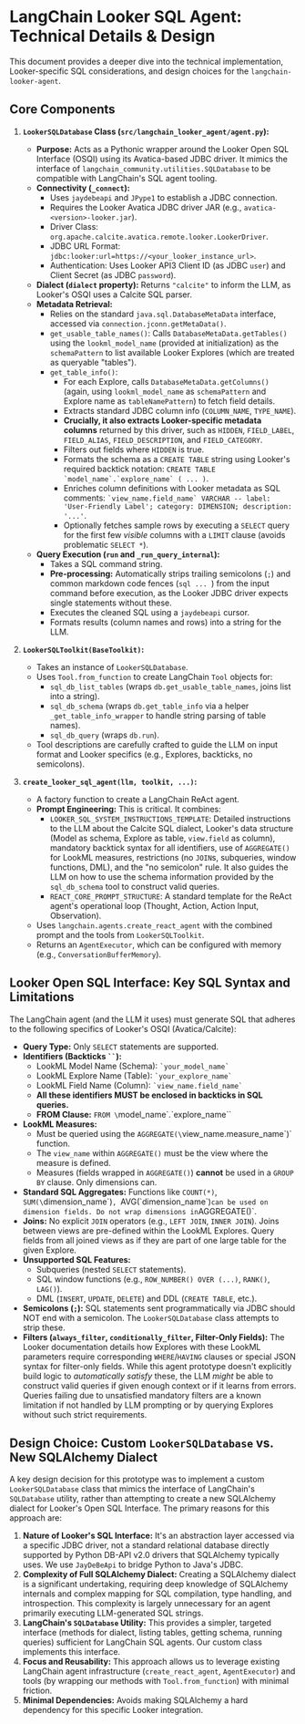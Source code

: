 # LangChain Looker SQL Agent: Technical Details & Design

This document provides a deeper dive into the technical implementation, Looker-specific SQL considerations, and design choices for the `langchain-looker-agent`.

## Core Components

1.  **`LookerSQLDatabase` Class (`src/langchain_looker_agent/agent.py`):**
    *   **Purpose:** Acts as a Pythonic wrapper around the Looker Open SQL Interface (OSQI) using its Avatica-based JDBC driver. It mimics the interface of `langchain_community.utilities.SQLDatabase` to be compatible with LangChain's SQL agent tooling.
    *   **Connectivity (`_connect`):**
        *   Uses `jaydebeapi` and `JPype1` to establish a JDBC connection.
        *   Requires the Looker Avatica JDBC driver JAR (e.g., `avatica-<version>-looker.jar`).
        *   Driver Class: `org.apache.calcite.avatica.remote.looker.LookerDriver`.
        *   JDBC URL Format: `jdbc:looker:url=https://<your_looker_instance_url>`.
        *   Authentication: Uses Looker API3 Client ID (as JDBC `user`) and Client Secret (as JDBC `password`).
    *   **Dialect (`dialect` property):** Returns `"calcite"` to inform the LLM, as Looker's OSQI uses a Calcite SQL parser.
    *   **Metadata Retrieval:**
        *   Relies on the standard `java.sql.DatabaseMetaData` interface, accessed via `connection.jconn.getMetaData()`.
        *   `get_usable_table_names()`: Calls `DatabaseMetaData.getTables()` using the `lookml_model_name` (provided at initialization) as the `schemaPattern` to list available Looker Explores (which are treated as queryable "tables").
        *   `get_table_info()`:
            *   For each Explore, calls `DatabaseMetaData.getColumns()` (again, using `lookml_model_name` as `schemaPattern` and Explore name as `tableNamePattern`) to fetch field details.
            *   Extracts standard JDBC column info (`COLUMN_NAME`, `TYPE_NAME`).
            *   **Crucially, it also extracts Looker-specific metadata columns** returned by this driver, such as `HIDDEN`, `FIELD_LABEL`, `FIELD_ALIAS`, `FIELD_DESCRIPTION`, and `FIELD_CATEGORY`.
            *   Filters out fields where `HIDDEN` is true.
            *   Formats the schema as a `CREATE TABLE` string using Looker's required backtick notation: ``CREATE TABLE `model_name`.`explore_name` ( ... )``.
            *   Enriches column definitions with Looker metadata as SQL comments: `` `view_name.field_name` VARCHAR -- label: 'User-Friendly Label'; category: DIMENSION; description: '...' ``.
            *   Optionally fetches sample rows by executing a `SELECT` query for the first few *visible* columns with a `LIMIT` clause (avoids problematic `SELECT *`).
    *   **Query Execution (`run` and `_run_query_internal`):**
        *   Takes a SQL command string.
        *   **Pre-processing:** Automatically strips trailing semicolons (`;`) and common markdown code fences (```sql ... ```) from the input command before execution, as the Looker JDBC driver expects single statements without these.
        *   Executes the cleaned SQL using a `jaydebeapi` cursor.
        *   Formats results (column names and rows) into a string for the LLM.

2.  **`LookerSQLToolkit(BaseToolkit)`:**
    *   Takes an instance of `LookerSQLDatabase`.
    *   Uses `Tool.from_function` to create LangChain `Tool` objects for:
        *   `sql_db_list_tables` (wraps `db.get_usable_table_names`, joins list into a string).
        *   `sql_db_schema` (wraps `db.get_table_info` via a helper `_get_table_info_wrapper` to handle string parsing of table names).
        *   `sql_db_query` (wraps `db.run`).
    *   Tool descriptions are carefully crafted to guide the LLM on input format and Looker specifics (e.g., Explores, backticks, no semicolons).

3.  **`create_looker_sql_agent(llm, toolkit, ...)`:**
    *   A factory function to create a LangChain ReAct agent.
    *   **Prompt Engineering:** This is critical. It combines:
        *   `LOOKER_SQL_SYSTEM_INSTRUCTIONS_TEMPLATE`: Detailed instructions to the LLM about the Calcite SQL dialect, Looker's data structure (Model as schema, Explore as table, `view.field` as column), mandatory backtick syntax for all identifiers, use of `AGGREGATE()` for LookML measures, restrictions (no `JOIN`s, subqueries, window functions, DML), and the "no semicolon" rule. It also guides the LLM on how to use the schema information provided by the `sql_db_schema` tool to construct valid queries.
        *   `REACT_CORE_PROMPT_STRUCTURE`: A standard template for the ReAct agent's operational loop (Thought, Action, Action Input, Observation).
    *   Uses `langchain.agents.create_react_agent` with the combined prompt and the tools from `LookerSQLToolkit`.
    *   Returns an `AgentExecutor`, which can be configured with memory (e.g., `ConversationBufferMemory`).

## Looker Open SQL Interface: Key SQL Syntax and Limitations

The LangChain agent (and the LLM it uses) must generate SQL that adheres to the following specifics of Looker's OSQI (Avatica/Calcite):

*   **Query Type:** Only `SELECT` statements are supported.
*   **Identifiers (Backticks ` `` `):**
    *   LookML Model Name (Schema): `` `your_model_name` ``
    *   LookML Explore Name (Table): `` `your_explore_name` ``
    *   LookML Field Name (Column): `` `view_name.field_name` ``
    *   **All these identifiers MUST be enclosed in backticks in SQL queries.**
    *   **FROM Clause:** `FROM \`model_name\`.\`explore_name\``
*   **LookML Measures:**
    *   Must be queried using the `AGGREGATE(\`view_name.measure_name\`)` function.
    *   The `view_name` within `AGGREGATE()` must be the view where the measure is defined.
    *   Measures (fields wrapped in `AGGREGATE()`) **cannot** be used in a `GROUP BY` clause. Only dimensions can.
*   **Standard SQL Aggregates:** Functions like `COUNT(*)`, `SUM(\`dimension_name\`)`, `AVG(\`dimension_name\`)` can be used on dimension fields. Do not wrap dimensions in `AGGREGATE()`.
*   **Joins:** No explicit `JOIN` operators (e.g., `LEFT JOIN`, `INNER JOIN`). Joins between views are pre-defined within the LookML Explores. Query fields from all joined views as if they are part of one large table for the given Explore.
*   **Unsupported SQL Features:**
    *   Subqueries (nested `SELECT` statements).
    *   SQL window functions (e.g., `ROW_NUMBER() OVER (...)`, `RANK()`, `LAG()`).
    *   DML (`INSERT`, `UPDATE`, `DELETE`) and DDL (`CREATE TABLE`, etc.).
*   **Semicolons (`;`):** SQL statements sent programmatically via JDBC should NOT end with a semicolon. The `LookerSQLDatabase` class attempts to strip these.
*   **Filters (`always_filter`, `conditionally_filter`, Filter-Only Fields):** The Looker documentation details how Explores with these LookML parameters require corresponding `WHERE`/`HAVING` clauses or special JSON syntax for filter-only fields. While this agent prototype doesn't explicitly build logic to *automatically satisfy* these, the LLM *might* be able to construct valid queries if given enough context or if it learns from errors. Queries failing due to unsatisfied mandatory filters are a known limitation if not handled by LLM prompting or by querying Explores without such strict requirements.

## Design Choice: Custom `LookerSQLDatabase` vs. New SQLAlchemy Dialect

A key design decision for this prototype was to implement a custom `LookerSQLDatabase` class that mimics the interface of LangChain's `SQLDatabase` utility, rather than attempting to create a new SQLAlchemy dialect for Looker's Open SQL Interface. The primary reasons for this approach are:

1.  **Nature of Looker's SQL Interface:** It's an abstraction layer accessed via a specific JDBC driver, not a standard relational database directly supported by Python DB-API v2.0 drivers that SQLAlchemy typically uses. We use `JayDeBeApi` to bridge Python to Java's JDBC.
2.  **Complexity of Full SQLAlchemy Dialect:** Creating a SQLAlchemy dialect is a significant undertaking, requiring deep knowledge of SQLAlchemy internals and complex mapping for SQL compilation, type handling, and introspection. This complexity is largely unnecessary for an agent primarily executing LLM-generated SQL strings.
3.  **LangChain's `SQLDatabase` Utility:** This provides a simpler, targeted interface (methods for dialect, listing tables, getting schema, running queries) sufficient for LangChain SQL agents. Our custom class implements this interface.
4.  **Focus and Reusability:** This approach allows us to leverage existing LangChain agent infrastructure (`create_react_agent`, `AgentExecutor`) and tools (by wrapping our methods with `Tool.from_function`) with minimal friction.
5.  **Minimal Dependencies:** Avoids making SQLAlchemy a hard dependency for this specific Looker integration.